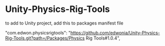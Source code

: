 # Unity-Physics-Rig-Tools

to add to Unity project, add this to packages manifest file

"com.edwon.physicsrigtools": "https://github.com/edwonia/Unity-Physics-Rig-Tools.git?path=/Packages/Physics Rig Tools#1.0.4",
